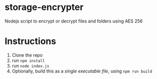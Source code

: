 # storage-encrypter
Nodejs script to encrypt or decrypt files and folders using AES 256

# Instructions
1. Clone the repo
2. run `npm install`
3. run `node index.js`
4. Optionally, build this as a *single executable file*, using `npm run build`
